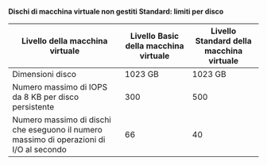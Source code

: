 **Dischi di macchina virtuale non gestiti Standard: limiti per disco**

| Livello della macchina virtuale | Livello Basic della macchina virtuale | Livello Standard della macchina virtuale |
| --- | --- | --- |
| Dimensioni disco |1023 GB |1023 GB |
| Numero massimo di IOPS da 8 KB per disco persistente |300 |500 |
| Numero massimo di dischi che eseguono il numero massimo di operazioni di I/O al secondo |66 |40 |


